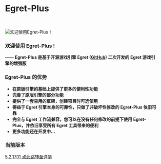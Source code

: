 # Egret-Plus

<br>

![欢迎使用Egret-Plus！](https://github.com/ChaoShengze/egret-plus/raw/master/docs/amWiki/images/logo.png "欢迎使用Egret-Plus！")

### 欢迎使用 Egret-Plus !
—— **Egret-Plus 是基于开源游戏引擎 Egret ([GitHub](https://github.com/egret-labs/egret-core)) 二次开发的 Egret 游戏引擎的增强版**

### Egret-Plus 的优势
- **在原版引擎的基础上提供了更多的便利性功能**
- **完善了原版引擎的部分功能**
- **提供了一套易用的框架，创建项目时可选使用**
- **得益于 Egret 引擎本身的可靠性，只做了非破坏性修改的 Egret-Plus 依旧可靠**
- **完全与 Egret 工作流兼容，您可以在没有任何修改的前提下使用 Egret-Plus，并依旧享受所有 Egret 工具带来的便利**
- **更多功能还在开发中...**

### 当前版本
[5.2.1701 点此跳转至详情](https://chaoshengze.github.io/egret-plus/?file=001-%E5%A6%82%E4%BD%95%E4%BD%BF%E7%94%A8/02-%E5%8E%86%E5%8F%B2%E7%89%88%E6%9C%AC/9999-5.2.1701)